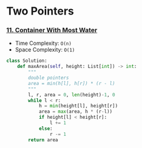 # Two Pointers

### [11. Container With Most Water](https://leetcode.com/problems/container-with-most-water/)
* Time Complexity: `O(n)`
* Space Complexity: `O(1)`
```python
class Solution:
    def maxArea(self, height: List[int]) -> int:
        """
        double pointers
        area = min(h[l], h[r]) * (r - l)
        """
        l, r, area = 0, len(height)-1, 0
        while l < r:
            h = min(height[l], height[r])
            area = max(area, h * (r-l))
            if height[l] < height[r]:
                l += 1
            else:
                r -= 1
        return area
```